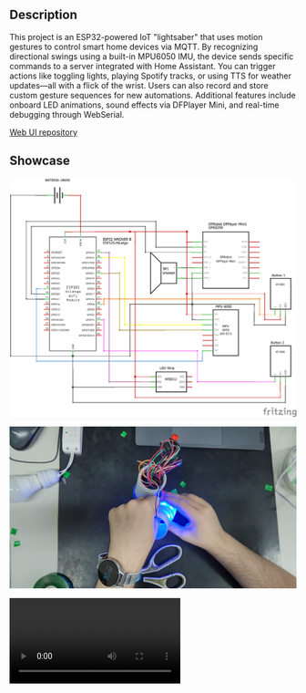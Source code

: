 ## Description

This project is an ESP32-powered IoT "lightsaber" that uses motion gestures to control smart home devices via MQTT. By recognizing directional swings using a built-in MPU6050 IMU, the device sends specific commands to a server integrated with Home Assistant. You can trigger actions like toggling lights, playing Spotify tracks, or using TTS for weather updates—all with a flick of the wrist. Users can also record and store custom gesture sequences for new automations. Additional features include onboard LED animations, sound effects via DFPlayer Mini, and real-time debugging through WebSerial.

[Web UI repository](https://github.com/DiogoMarassi/ProjetoMicro)

## Showcase

![Schematic](schematic.png)

![Assembly](assembly1.png)

<video src='demo_video.mp4'/>

## Dependencies

### Board select

- **ESP32 Wrover Module**

### Arduino Library Manager

- **OneButton** by Matthias
- **FastLED** by Daniel Garcia
- **MPU6050** by Electronic Cats
- **DFPlayer Mini Mp3 by Makuna** by Michael C. Miller
- **ArduinoJson** by Benoit Blanchon
- **WebSerial** by Ayush Sharma

### Import zip library

- [Async TCP](https://github.com/ESP32Async/AsyncTCP)
- [Async MQTT Client](https://github.com/marvinroger/async-mqtt-client)

### Other tools

- [LittleFS Uploader](https://github.com/earlephilhower/arduino-littlefs-upload)

